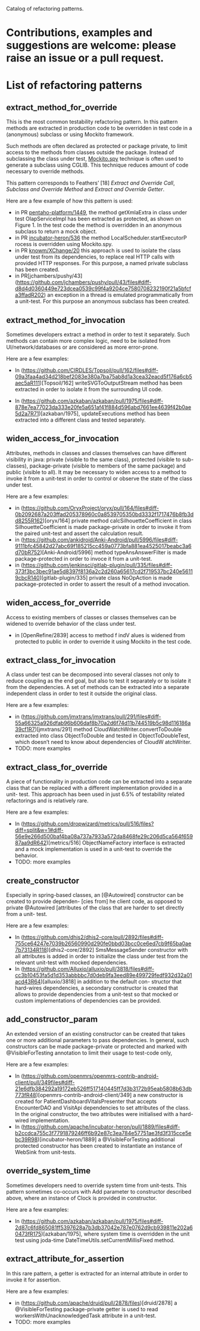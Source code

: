 Catalog of refactoring patterns.

# Contributions, examples and suggestions are welcome: please raise an issue or a pull request.

# List of refactoring patterns

## extract_method_for_override

This is the most common testability refactoring pattern. In this pattern methods are extracted in production code to be overridden in test code in a (anonymous) subclass or using Mockito framework. 
 
 Such methods are often declared as protected or package
private, to limit access to the methods from classes outside
 the package. Instead of subclassing the class under test, [Mockito.spy](https://javadoc.io/static/org.mockito/mockito-core/3.6.28/org/mockito/Mockito.html#spy-T-) technique is often used to generate a subclass using CGLIB.  This technique reduces amount of code necessary to override methods.

This pattern corresponds to Feathers’ [18] *Extract and Override Call*, *Subclass and Override Method* and *Extract and Override Getter*.

 Here are a few example of how this pattern is used:
 * in
 PR [pentaho-platform/1449](https://github.com/pentaho/pentaho-platform/pull/1449/files#diff-307cfab7ed4f8c91d6d74df4ff65b3ad7743ec0815e0f7985f492b2a0c9c9fa7R117), the method getXmlaExtra in class
 under test OlapServiceImpl has been extracted as protected, as
 shown on Figure 1. In the test code the method is overridden
 in an anonymous subclass to return a mock object.
* in PR [incubator-heron/536](https://github.com/apache/incubator-heron/pull/536/files) the method  LocalScheduler.startExecutorP rocess is overridden using 
Mockito.spy.
* in PR [knowm/XChange/20](https://github.com/knowm/XChange/pull/20/files#diff-e86870907f945dd9ee979cc2db491fea5c6cac1b487949c5dca8f1bb9affaf89R72)  this approach is used to isolate the class under test from its dependencies, to replace real HTTP calls with provided  HTTP responses. For this purpose, a named private subclass has been created.
* in PR[jchambers/pushy/43] (https://github.com/jchambers/pushy/pull/43/files#diff-d8d4d0360449e723dcea0539c99f4a9204ce7580708232190f21a5bfcfa3ffadR202) an exception in a thread is emulated programmatically from a unit-test. For this purpose an anonymous subclass has been created.

## extract_method_for_invocation

Sometimes developers extract a method in order to test it separately. Such methods can contain more complex logic, need to be isolated from UI/network/databases or are considered as more error-prone. 

Here are a few examples: 

*  In (https://github.com/CIRDLES/Topsoil/pull/162/files#diff-09a3faa4ad34d218bef2083e380a7ba75ab8d1a3cea32eacd5f176a6cb5aec5aR111)[Topsoil/162] writeSVGToOutputStream method has been extracted in order to isolate it from the surrounding UI code. 

* In (https://github.com/azkaban/azkaban/pull/1975/files#diff-878e7ea77023da333e20fe5a651af41f884d596abd7661ee4639f42b0ae5d2a7R71)[azkaban/1975], updateExecutions method has been  extracted into a different class and tested separately.

## widen_access_for_invocation

Attributes, methods in classes
and classes themselves can have different visibility in java:  private (visible to the same class), protected (visible to sub- classes), package-private (visible to members of the same package) and public (visible to all). It may be necessary to widen access to a method to invoke it from a unit-test in order to control or observe the state of the class under test. 

Here are a few examples:
 
* in (https://github.com/OryxProject/oryx/pull/164/files#diff-0b2092687a203ffad205378960c0a8539705350bd3332f1717476b8fb3dd8255R162)[oryx/164] private method calcSilhouetteCoefficient in class SilhouetteCoefficient is made package-private in order to invoke it from the paired unit-test and assert the calculation result. 
* in (https://github.com/ankidroid/Anki-Android/pull/5996/files#diff-9111bfc45842d27abc69f185215cc459a0773bfa881ea4525017beabc3a6d70bR752)[Anki-Android/5996] method typeAnsAnswerFilter is made package-protected in order to invoce it from a unit-test.
* in (https://github.com/jenkinsci/gitlab-plugin/pull/335/files#diff-373f3bc3bec91ae5d8397f8136a2c2d260a65617cd2f719537bc240e56119cbcR140)[gitlab-plugin/335] private class NoOpAction is made package-protected in order to assert the result of a method invocation.

## widen_access_for_override

Access to existing members of classes or classes themselves can be widened to override behavior of the class under test.

* in [OpenRefine/2839] access to method f indV alues is widened from protected to public in order to override it using Mockito in the test code.

## extract_class_for_invocation
A class under test can be decomposed into several classes
not only to reduce coupling as the end goal, but also to test it separately or to isolate it from the dependencies. A set of methods can be extracted into a separate independent class in order to test it outside the original class.

Here are a few examples:

*  in (https://github.com/jmxtrans/jmxtrans/pull/291/files#diff-55a66325a926dfab96b606daf8b70a2d6f74d11b744519b5c98d116186a39cf1R7)[jmxtrans/291] method CloudWatchWriter.convertToDouble extracted into class ObjectToDouble and tested in ObjectToDoubleTest,
which doesn’t need to know about dependencies of CloudW atchWriter.
* TODO: more examples

## extract_class_for_override

A piece of functionality in production code can be extracted into a separate class that can
be replaced with a different implementation provided in a unit-
test. This approach has been used in just 6.5% of testability
related refactorings and is relatively rare. 

Here are a few examples:

* In (https://github.com/dropwizard/metrics/pull/516/files?diff=split&w=1#diff-56e9e266d500baf4ba08a737a7933a572da8468fe29c206d5ca564f65987aa9dR642)[metrics/516] ObjectNameFactory interface is extracted and a mock implementation is used in a unit-test to override the behavior.
* TODO: more examples

## create_constructor

Especially in spring-based classes, an
[@Autowired]  constructor can be created to provide dependen-
[cies from] he client code, as opposed to private @Autowired
[attributes of the class that are harder to set directly from a unit-
test.


Here are a few examples:

*  In (https://github.com/dhis2/dhis2-core/pull/2892/files#diff-755ce64247e7039b26560990d290fe0bbd03bcc0ce6ed7cb9f65ba0ae7b73134R118)[dhis2-core/2892] SmsMessageSender constructor with
all attributes is added in order to initialize the class under
test from the relevant unit-test with mocked dependencies. 
* In (https://github.com/Alluxio/alluxio/pull/3818/files#diff-cc3b10453fa5d1d353abbbbc7d0deb9fa3eed89e499729fedf932d32a01acd43R64)[alluxio/3818] in addition to the default con-
structor that hard-wires dependencies, a secondary constructor
is created that allows to provide dependencies from a unit-test
so that mocked or custom implementations of dependencies
can be provided.

## add_constructor_param

An extended version of an existing constructor can be created that takes one or more additional parameters to pass dependencies.
In general, such constructors can be made package-private or protected and marked with @VisibleForTesting annotation to limit their usage to test-code only, 

Here are a few examples:

* In (https://github.com/openmrs/openmrs-contrib-android-client/pull/349files#diff-21e6dfb384292a19172eb526ff517140445ff7d3b3172b95eab5808b63db773fR48)[openmrs-contrib-android-client/349] a new constructor
 is created for PatientDashboardVitalsPresenter that accepts
 EncounterDAO and VisitApi dependencies to set attributes
 of the class. In the original constructor, the two attributes were initialised with a hard-wired implementation.
* In (https://github.com/apache/incubator-heron/pull/1889/files#diff-b2ccdca755c3f7791879246ff6b92e87c3ea784e57751ae3fd3f315cce5ebc39R98)[incubator-heron/1889] a @VisibleForTesting additional protected constructor has been created to instantiate an instance of WebSink from unit-tests.

## override_system_time

Sometimes developers need to override system time from unit-tests.
This pattern sometimes co-occurs with Add parameter to constructor described above, where an instance of Clock is provided in constructor.

Here are a few examples:

* In (https://github.com/azkaban/azkaban/pull/1975/files#diff-2d87c6fd865081ff5397628a7b3db37042e787e0762d9cb939811e202a60473fR175)[azkaban/1975], where system time is overridden in the unit test using joda-time DateTimeUtils.setCurrentMillisFixed method. 

## extract_attribute_for_assertion

In this rare pattern, a getter is extracted for an internal attribute in order to invoke it for assertion. 

Here are a few examples:

* in (https://github.com/apache/druid/pull/2878/files)[druid/2878]  a @VisibleForTesting package-private getter is used to read workersWithUnacknowledgedTask attribute in a unit-test. 
* TODO: more examples
